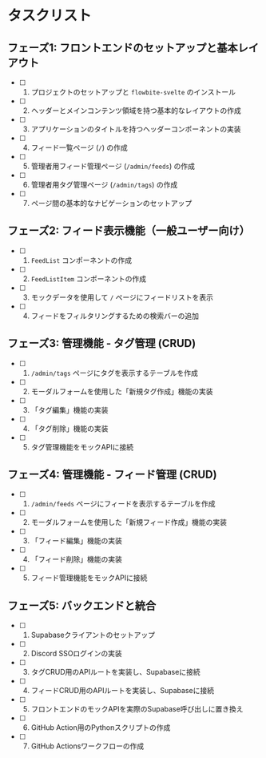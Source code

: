 # タスクリスト

## フェーズ1: フロントエンドのセットアップと基本レイアウト

- [ ] 1. プロジェクトのセットアップと `flowbite-svelte` のインストール
- [ ] 2. ヘッダーとメインコンテンツ領域を持つ基本的なレイアウトの作成
- [ ] 3. アプリケーションのタイトルを持つヘッダーコンポーネントの実装
- [ ] 4. フィード一覧ページ (`/`) の作成
- [ ] 5. 管理者用フィード管理ページ (`/admin/feeds`) の作成
- [ ] 6. 管理者用タグ管理ページ (`/admin/tags`) の作成
- [ ] 7. ページ間の基本的なナビゲーションのセットアップ

## フェーズ2: フィード表示機能（一般ユーザー向け）

- [ ] 1. `FeedList` コンポーネントの作成
- [ ] 2. `FeedListItem` コンポーネントの作成
- [ ] 3. モックデータを使用して `/` ページにフィードリストを表示
- [ ] 4. フィードをフィルタリングするための検索バーの追加

## フェーズ3: 管理機能 - タグ管理 (CRUD)

- [ ] 1. `/admin/tags` ページにタグを表示するテーブルを作成
- [ ] 2. モーダルフォームを使用した「新規タグ作成」機能の実装
- [ ] 3. 「タグ編集」機能の実装
- [ ] 4. 「タグ削除」機能の実装
- [ ] 5. タグ管理機能をモックAPIに接続

## フェーズ4: 管理機能 - フィード管理 (CRUD)

- [ ] 1. `/admin/feeds` ページにフィードを表示するテーブルを作成
- [ ] 2. モーダルフォームを使用した「新規フィード作成」機能の実装
- [ ] 3. 「フィード編集」機能の実装
- [ ] 4. 「フィード削除」機能の実装
- [ ] 5. フィード管理機能をモックAPIに接続

## フェーズ5: バックエンドと統合

- [ ] 1. Supabaseクライアントのセットアップ
- [ ] 2. Discord SSOログインの実装
- [ ] 3. タグCRUD用のAPIルートを実装し、Supabaseに接続
- [ ] 4. フィードCRUD用のAPIルートを実装し、Supabaseに接続
- [ ] 5. フロントエンドのモックAPIを実際のSupabase呼び出しに置き換え
- [ ] 6. GitHub Action用のPythonスクリプトの作成
- [ ] 7. GitHub Actionsワークフローの作成
